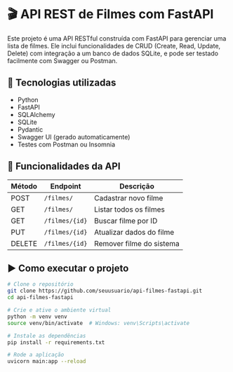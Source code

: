 # 🎬 API REST de Filmes com FastAPI

Este projeto é uma API RESTful construída com FastAPI para gerenciar uma lista de filmes. Ele inclui funcionalidades de CRUD (Create, Read, Update, Delete) com integração a um banco de dados SQLite, e pode ser testado facilmente com Swagger ou Postman.

## 🚀 Tecnologias utilizadas

- Python
- FastAPI
- SQLAlchemy
- SQLite
- Pydantic
- Swagger UI (gerado automaticamente)
- Testes com Postman ou Insomnia

## 📁 Funcionalidades da API

| Método | Endpoint         | Descrição                 |
|--------|------------------|---------------------------|
| POST   | `/filmes/`       | Cadastrar novo filme      |
| GET    | `/filmes/`       | Listar todos os filmes    |
| GET    | `/filmes/{id}`   | Buscar filme por ID       |
| PUT    | `/filmes/{id}`   | Atualizar dados do filme  |
| DELETE | `/filmes/{id}`   | Remover filme do sistema  |

## ▶️ Como executar o projeto

```bash
# Clone o repositório
git clone https://github.com/seuusuario/api-filmes-fastapi.git
cd api-filmes-fastapi

# Crie e ative o ambiente virtual
python -m venv venv
source venv/bin/activate  # Windows: venv\Scripts\activate

# Instale as dependências
pip install -r requirements.txt

# Rode a aplicação
uvicorn main:app --reload
